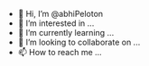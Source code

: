 - 👋 Hi, I’m @abhiPeloton
- 👀 I’m interested in ...
- 🌱 I’m currently learning ...
- 💞️ I’m looking to collaborate on ...
- 📫 How to reach me ...

<!---
abhiPeloton/abhiPeloton is a ✨ special ✨ repository because its `README.md` (this file) appears on your GitHub profile.
You can click the Preview link to take a look at your changes.
--->

